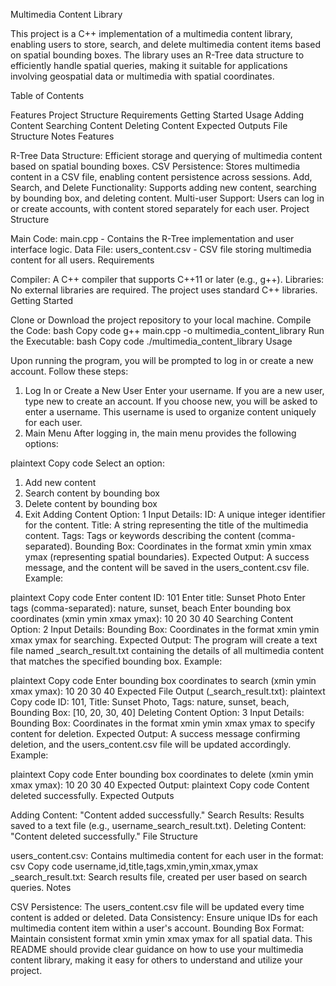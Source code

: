 Multimedia Content Library

This project is a C++ implementation of a multimedia content library, enabling users to store, search, and delete multimedia content items based on spatial bounding boxes. The library uses an R-Tree data structure to efficiently handle spatial queries, making it suitable for applications involving geospatial data or multimedia with spatial coordinates.

Table of Contents

Features
Project Structure
Requirements
Getting Started
Usage
Adding Content
Searching Content
Deleting Content
Expected Outputs
File Structure
Notes
Features

R-Tree Data Structure: Efficient storage and querying of multimedia content based on spatial bounding boxes.
CSV Persistence: Stores multimedia content in a CSV file, enabling content persistence across sessions.
Add, Search, and Delete Functionality: Supports adding new content, searching by bounding box, and deleting content.
Multi-user Support: Users can log in or create accounts, with content stored separately for each user.
Project Structure

Main Code: main.cpp - Contains the R-Tree implementation and user interface logic.
Data File: users_content.csv - CSV file storing multimedia content for all users.
Requirements

Compiler: A C++ compiler that supports C++11 or later (e.g., g++).
Libraries: No external libraries are required. The project uses standard C++ libraries.
Getting Started

Clone or Download the project repository to your local machine.
Compile the Code:
bash
Copy code
g++ main.cpp -o multimedia_content_library
Run the Executable:
bash
Copy code
./multimedia_content_library
Usage

Upon running the program, you will be prompted to log in or create a new account. Follow these steps:

1. Log In or Create a New User
Enter your username. If you are a new user, type new to create an account.
If you choose new, you will be asked to enter a username. This username is used to organize content uniquely for each user.
2. Main Menu
After logging in, the main menu provides the following options:

plaintext
Copy code
Select an option:
1. Add new content
2. Search content by bounding box
3. Delete content by bounding box
4. Exit
Adding Content
Option: 1
Input Details:
ID: A unique integer identifier for the content.
Title: A string representing the title of the multimedia content.
Tags: Tags or keywords describing the content (comma-separated).
Bounding Box: Coordinates in the format xmin ymin xmax ymax (representing spatial boundaries).
Expected Output: A success message, and the content will be saved in the users_content.csv file.
Example:

plaintext
Copy code
Enter content ID: 101
Enter title: Sunset Photo
Enter tags (comma-separated): nature, sunset, beach
Enter bounding box coordinates (xmin ymin xmax ymax): 10 20 30 40
Searching Content
Option: 2
Input Details:
Bounding Box: Coordinates in the format xmin ymin xmax ymax for searching.
Expected Output: The program will create a text file named <username>_search_result.txt containing the details of all multimedia content that matches the specified bounding box.
Example:

plaintext
Copy code
Enter bounding box coordinates to search (xmin ymin xmax ymax): 10 20 30 40
Expected File Output (<username>_search_result.txt):
plaintext
Copy code
ID: 101, Title: Sunset Photo, Tags: nature, sunset, beach, Bounding Box: [10, 20, 30, 40]
Deleting Content
Option: 3
Input Details:
Bounding Box: Coordinates in the format xmin ymin xmax ymax to specify content for deletion.
Expected Output: A success message confirming deletion, and the users_content.csv file will be updated accordingly.
Example:

plaintext
Copy code
Enter bounding box coordinates to delete (xmin ymin xmax ymax): 10 20 30 40
Expected Output:
plaintext
Copy code
Content deleted successfully.
Expected Outputs

Adding Content: "Content added successfully."
Search Results: Results saved to a text file (e.g., username_search_result.txt).
Deleting Content: "Content deleted successfully."
File Structure

users_content.csv: Contains multimedia content for each user in the format:
csv
Copy code
username,id,title,tags,xmin,ymin,xmax,ymax
<username>_search_result.txt: Search results file, created per user based on search queries.
Notes

CSV Persistence: The users_content.csv file will be updated every time content is added or deleted.
Data Consistency: Ensure unique IDs for each multimedia content item within a user's account.
Bounding Box Format: Maintain consistent format xmin ymin xmax ymax for all spatial data.
This README should provide clear guidance on how to use your multimedia content library, making it easy for others to understand and utilize your project.






